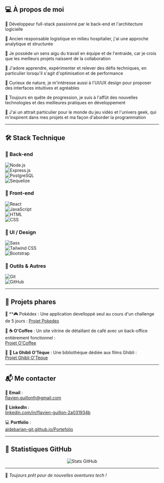 ## 💻 **À propos de moi**  

🔹 Développeur full-stack passionné par le back-end et l'architecture logicielle  

🔹 Ancien responsable logistique en milieu hospitalier, j'ai une approche analytique et structurée  

🔹 Je possède un sens aigu du travail en équipe et de l'entraide, car je crois que les meilleurs projets naissent de la collaboration  

🔹 J'adore apprendre, expérimenter et relever des défis techniques, en particulier lorsqu'il s'agit d'optimisation et de performance  

🔹 Curieux de nature, je m'intéresse aussi à l'UI/UX design pour proposer des interfaces intuitives et agréables  

🔹 Toujours en quête de progression, je suis à l'affût des nouvelles technologies et des meilleures pratiques en développement  

🔹 J'ai un attrait particulier pour le monde du jeu vidéo et l'univers geek, qui m'inspirent dans mes projets et ma façon d'aborder la programmation  

---

## 🛠 **Stack Technique**  

### 🔹 Back-end  
![Node.js](https://img.shields.io/badge/Node.js-339933?style=for-the-badge&logo=nodedotjs&logoColor=white)  
![Express.js](https://img.shields.io/badge/Express.js-000000?style=for-the-badge&logo=express&logoColor=white)  
![PostgreSQL](https://img.shields.io/badge/PostgreSQL-4169E1?style=for-the-badge&logo=postgresql&logoColor=white)  
![Sequelize](https://img.shields.io/badge/Sequelize-52B0E7?style=for-the-badge&logo=sequelize&logoColor=white)  

### 🔹 Front-end  
![React](https://img.shields.io/badge/React-61DAFB?style=for-the-badge&logo=react&logoColor=black)  
![JavaScript](https://img.shields.io/badge/JavaScript-F7DF1E?style=for-the-badge&logo=javascript&logoColor=black)  
![HTML](https://img.shields.io/badge/HTML5-E34F26?style=for-the-badge&logo=html5&logoColor=white)  
![CSS](https://img.shields.io/badge/CSS3-1572B6?style=for-the-badge&logo=css3&logoColor=white)  

### 🎨 UI / Design  
![Sass](https://img.shields.io/badge/Sass-CC6699?style=for-the-badge&logo=sass&logoColor=white)  
![Tailwind CSS](https://img.shields.io/badge/Tailwind_CSS-38B2AC?style=for-the-badge&logo=tailwind-css&logoColor=white)  
![Bootstrap](https://img.shields.io/badge/Bootstrap-7952B3?style=for-the-badge&logo=bootstrap&logoColor=white)  

### 🔹 Outils & Autres  
![Git](https://img.shields.io/badge/Git-F05032?style=for-the-badge&logo=git&logoColor=white)  
![GitHub](https://img.shields.io/badge/GitHub-181717?style=for-the-badge&logo=github&logoColor=white)  

---

## 📌 **Projets phares**  

🔹 **🎮 Pokédex : Une application develloppé seul au cours d'un challenge de 5 jours :
[Projet Pokedex](https://pokedex-spa-mu.vercel.app) 

🔹 **☕ O'Coffee** : Un site vitrine de détaillant de café avec un back-office entièrement fonctionnel :  
[Projet O'Coffee](https://ocoffee-production-4b58.up.railway.app)  

🔹 **📖 La Ghibli O’Tèque** : Une bibliothèque dédiée aux films Ghibli :  
[Projet Ghibli O'Tèque](https://github.com/Aldebarian-git/GhibliO-Theque)  

---

## 📬 **Me contacter**  

📧 **Email** :  
[flavien.guillonfr@gmail.com](mailto:flavien.guillonfr@gmail.com)  

💼 **LinkedIn** :  
[linkedin.com/in/flavien-guillon-2a031934b](https://www.linkedin.com/in/flavien-guillon-2a031934b/)  

💻 **Portfolio** :  
[aldebarian-git.github.io/Portefolio](https://aldebarian-git.github.io/Portefolio/)  

---

## 🎯 **Statistiques GitHub**  

<p align="center">
  <img src="https://github-readme-stats.vercel.app/api?username=Aldebarian-git&show_icons=true&theme=radical" alt="Stats GitHub">
</p>

---

🚀 *Toujours prêt pour de nouvelles aventures tech !*  





